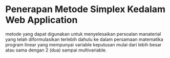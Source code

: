 # Penerapan Metode Simplex Kedalam Web Application 

 metode yang dapat digunakan untuk menyelesaikan persoalan manaterial yang telah diformulasikan terlebih dahulu ke dalam persamaan matematika program linear yang mempunyai variable keputusan mulai dari lebih besar atau sama dengan 2 (dua) sampai multivariable.
 
 

